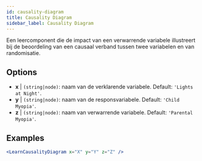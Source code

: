 ```yaml
---
id: causality-diagram
title: Causality Diagram
sidebar_label: Causality Diagram
---
```


Een leercomponent die de impact van een verwarrende variabele illustreert bij de beoordeling van een causaal verband tussen twee variabelen en van randomisatie.

## Options

* __x__ | `(string|node)`: naam van de verklarende variabele. Default: `'Lights at Night'`.
* __y__ | `(string|node)`: naam van de responsvariabele. Default: `'Child Myopia'`.
* __z__ | `(string|node)`: naam van verwarrende variabele. Default: `'Parental Myopia'`.


## Examples

```jsx live
<LearnCausalityDiagram x="X" y="Y" z="Z" />
```

